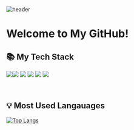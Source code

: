 ![header](https://capsule-render.vercel.app/api?type=soft&color=gradient&height=220&section=header&text=Good%20to%20see%20you%20🖐🏻&desc=I'm%20SeonYeong%20:%20%29&fontSize=50&fontAlignY=40&descSize=25&descAlignY=58&animation=twinkling)

<h1>Welcome to My GitHub!</h1>

<h2> 📚 My Tech Stack </h2>

<img src="https://img.shields.io/badge/Typescript-%233178C6.svg?&style=flat-square&logo=typescript&logoColor=white" /><img src="https://img.shields.io/badge/React-61DAFB?style=flat-square&logo=React&logoColor=white"/> <img src="https://img.shields.io/badge/Javascript-F7DF1D?style=flat-square&logo=javascript&logoColor=white"/> <img src="https://img.shields.io/badge/HTML5-%23E34F26.svg?&style=flat-square&logo=html5&logoColor=white" /> <img src="https://img.shields.io/badge/CSS3-%231572B6.svg?&style=flat-square&logo=css3&logoColor=white" /> <img src="https://img.shields.io/badge/Styled--Components-%23DB7093.svg?&style=flat-square&logo=styled-components&logoColor=white" />

<br>

<h2>💡 Most Used Langauages</h2>

[![Top Langs](https://github-readme-stats.vercel.app/api/top-langs/?username=seonyeong719)](https://github.com/seonyeong719/github-readme-stats)
